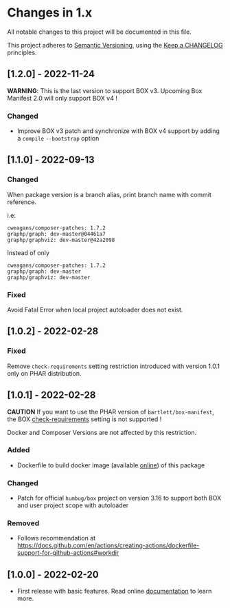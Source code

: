 <!-- markdownlint-disable MD013 MD024 -->
# Changes in 1.x

All notable changes to this project will be documented in this file.

This project adheres to [Semantic Versioning](http://semver.org/),
using the [Keep a CHANGELOG](http://keepachangelog.com) principles.

## [1.2.0] - 2022-11-24

**WARNING**: This is the last version to support BOX v3. Upcoming Box Manifest 2.0 will only support BOX v4 !

### Changed

- Improve BOX v3 patch and synchronize with BOX v4 support by adding a `compile` `--bootstrap` option

## [1.1.0] - 2022-09-13

### Changed

When package version is a branch alias, print branch name with commit reference.

i.e:

```text
cweagans/composer-patches: 1.7.2
graphp/graph: dev-master@04461a7
graphp/graphviz: dev-master@42a2098
```

Instead of only

```text
cweagans/composer-patches: 1.7.2
graphp/graph: dev-master
graphp/graphviz: dev-master
```

### Fixed

Avoid Fatal Error when local project autoloader does not exist.

## [1.0.2] - 2022-02-28

### Fixed

Remove `check-requirements` setting restriction introduced with version 1.0.1 only on PHAR distribution.

## [1.0.1] - 2022-02-28

**CAUTION** If you want to use the PHAR version of `bartlett/box-manifest`, the BOX
[check-requirements](https://github.com/box-project/box/blob/master/doc/configuration.md#check-requirements-check-requirements)
setting is not supported !

Docker and Composer Versions are not affected by this restriction.

### Added

- Dockerfile to build docker image (available [online](https://github.com/llaville/box-manifest/pkgs/container/box-manifest)) of this package

### Changed

- Patch for official `humbug/box` project on version 3.16 to support both BOX and user project scope with autoloader

### Removed

- Follows recommendation at <https://docs.github.com/en/actions/creating-actions/dockerfile-support-for-github-actions#workdir>

## [1.0.0] - 2022-02-20

- First release with basic features. Read online [documentation](https://llaville.github.io/box-manifest/1.x/) to learn more.
